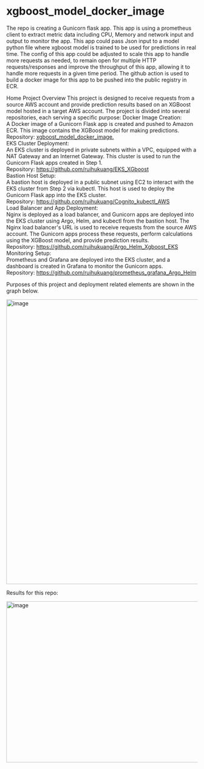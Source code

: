 # xgboost_model_docker_image
 
The repo is creating a Gunicorn flask app. This app is using a prometheus client to extract metric data including CPU, Memory and network input and output to monitor the app. This app could pass Json input to a model python file where xgboost model is trained to be used for predictions in real time. The config of this app could be adjusted to scale this app to handle more requests as needed, to remain open for multiple HTTP requests/responses and improve the throughput of this app, allowing it to handle more requests in a given time period. The github action is used to build a docker image for this app to be pushed into the public registry in ECR. 


Home Project Overview
This project is designed to receive requests from a source AWS account and provide prediction results based on an XGBoost model hosted in a target AWS account. The project is divided into several repositories, each serving a specific purpose:
Docker Image Creation:  
A Docker image of a Gunicorn Flask app is created and pushed to Amazon ECR. This image contains the XGBoost model for making predictions.  
Repository: [xgboost_model_docker_image.](https://github.com/ruihukuang/xgboost_model_docker_image.)  
EKS Cluster Deployment:  
An EKS cluster is deployed in private subnets within a VPC, equipped with a NAT Gateway and an Internet Gateway. This cluster is used to run the Gunicorn Flask apps created in Step 1.  
Repository: https://github.com/ruihukuang/EKS_XGboost   
Bastion Host Setup:  
A bastion host is deployed in a public subnet using EC2 to interact with the EKS cluster from Step 2 via kubectl. This host is used to deploy the Gunicorn Flask app into the EKS cluster.  
Repository: https://github.com/ruihukuang/Cognito_kubectl_AWS  
Load Balancer and App Deployment:  
Nginx is deployed as a load balancer, and Gunicorn apps are deployed into the EKS cluster using Argo, Helm, and kubectl from the bastion host. The Nginx load balancer's URL is used to receive requests from the source AWS account. The Gunicorn apps process these requests, perform calculations using the XGBoost model, and provide prediction results.  
Repository: https://github.com/ruihukuang/Argo_Helm_Xgboost_EKS    
Monitoring Setup:  
Prometheus and Grafana are deployed into the EKS cluster, and a dashboard is created in Grafana to monitor the Gunicorn apps.  
Repository: https://github.com/ruihukuang/prometheus_grafana_Argo_Helm
  


Purposes of this project and deployment related elements are shown in the graph below. 

<img width="1334" height="749" alt="image" src="https://github.com/user-attachments/assets/d08614a1-b4c7-4041-931d-0c2d79be6067" />



Results for this repo:

<img width="989" height="424" alt="image" src="https://github.com/user-attachments/assets/6d8da0c1-4491-4cde-98d5-8302eb22f4fc" />

